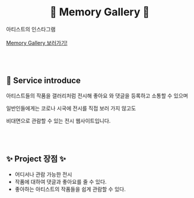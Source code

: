 
<h1 style="text-align:center">🎨 Memory Gallery 🎨</h1>
아티스트의 인스타그램
</br></br>
  <a href="https://lsy-project.tistory.com/" target="_blank">
    Memory Gallery 보러가기!
  </a>
</br>
</br>
</br>
</br>
<h2>📃 Service introduce</h2>
<p>
아티스트들의 작품을 갤러리처럼  전시해 좋아요 와 댓글을 등록하고 소통할 수 있으며

일반인들에게는 코로나 시국에 전시를 직접 보러 가지 않고도 
  
 비대면으로 관람할 수 있는 전시 웹사이트입니다.</p>
</br>
</br>
<h2>✨ Project 장점 ✨</h2>

- 어디서나 관람 가능한 전시
- 작품에 대하여 댓글과 좋아요를 줄 수 있다.
- 좋아하는 아티스트의 작품들을 쉽게 관람할 수 있다.


